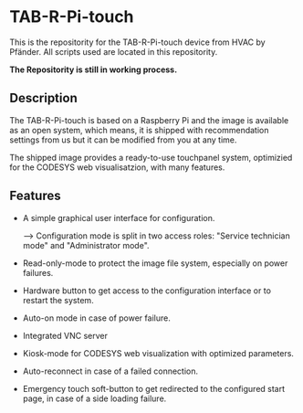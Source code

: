 # TAB-R-Pi-touch
This is the repositority for the TAB-R-Pi-touch device from HVAC by Pfänder. All scripts used are located in this repositority.

**The Repositority is still in working process.**

## Description
The TAB-R-Pi-touch is based on a Raspberry Pi and the image is available as an open system, which means, it is shipped with recommendation settings from us but it can be modified from you at any time. 

The shipped image provides a ready-to-use touchpanel system, optimizied for the CODESYS web visualisatzion, with many features.

## Features

- A simple graphical user interface for configuration.

  --> Configuration mode is split in two access roles: "Service technician mode" and "Administrator mode".
- Read-only-mode to protect the image file system, especially on power failures.
- Hardware button to get access to the configuration interface or to restart the system. 
- Auto-on mode in case of power failure.
- Integrated VNC server
- Kiosk-mode for CODESYS web visualization with optimized parameters.
- Auto-reconnect in case of a failed connection.
- Emergency touch soft-button to get redirected to the configured start page, in case of a side loading failure. 
